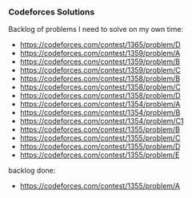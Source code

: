 ### Codeforces Solutions

Backlog of problems I need to solve on my own time:
- https://codeforces.com/contest/1365/problem/D
- https://codeforces.com/contest/1359/problem/A
- https://codeforces.com/contest/1359/problem/B
- https://codeforces.com/contest/1359/problem/C
- https://codeforces.com/contest/1358/problem/B
- https://codeforces.com/contest/1358/problem/C
- https://codeforces.com/contest/1358/problem/D
- https://codeforces.com/contest/1354/problem/A
- https://codeforces.com/contest/1354/problem/B
- https://codeforces.com/contest/1354/problem/C1
- https://codeforces.com/contest/1355/problem/B
- https://codeforces.com/contest/1355/problem/C
- https://codeforces.com/contest/1355/problem/D
- https://codeforces.com/contest/1355/problem/E

backlog done:
- https://codeforces.com/contest/1355/problem/A
